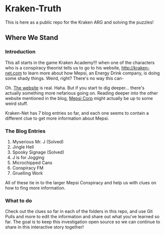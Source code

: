 # Kraken-Truth
This is here as a public repo for the Kraken ARG and solving the puzzles!


## Where We Stand

### Introduction

This all starts in the game Kraken Academy!!! when one of the characters who is a conspiracy theorist tells us to go to his website, http://kraken-net.com to learn more about how Mepsi, an Energy Drink company, is doing some shady things. Weird, right? There's no way this can-

Oh. [The website](http://kraken-net.com) is real. Haha. But if you start to dig deeper... there's actually something more nefarious going on. Reading deeper into the other website mentioned in the blog, [Mepsi Corp](https://mepsisoda.com) might actually be up to some weird stuff.

Kraken-Net has 7 blog entries so far, and each one seems to contain a different clue to get more information about Mepsi.

### The Blog Entries

1. Myserious Mr. J (Solved)
2. Jingle Hell
3. Spooky Signage (Solved)
4. J is for Jogging
5. Microchipped Cans
6. Conspiracy FM
7. Gruelling Work

All of these tie in to the larger Mepsi Conspiracy and help us with clues on how to fing more information.

### What to do

Check out the clues so far in each of the folders in this repo, and use Git Pulls and more to edit the information and share out what you've learned so far. The goal is to keep this investigation open source so we can continue to share in this interactive story together!